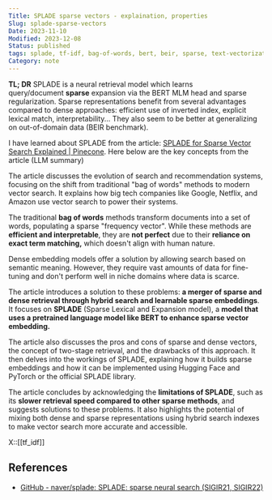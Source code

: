 ```yaml
---
Title: SPLADE sparse vectors - explaination, properties
Slug: splade-sparse-vectors
Date: 2023-11-10
Modified: 2023-12-08
Status: published
tags: splade, tf-idf, bag-of-words, bert, beir, sparse, text-vectorization 
Category: note
---
```



**TL; DR** SPLADE is a neural retrieval model which learns query/document **sparse** expansion via the BERT MLM head and sparse regularization. Sparse representations benefit from several advantages compared to dense approaches: efficient use of inverted index, explicit lexical match, interpretability... They also seem to be better at generalizing on out-of-domain data (BEIR benchmark).

I have learned about SPLADE from the article: [SPLADE for Sparse Vector Search Explained | Pinecone](https://www.pinecone.io/learn/splade/). Here below are the key concepts from the article (LLM summary)


The article discusses the evolution of search and recommendation systems, focusing on the shift from traditional "bag of words" methods to modern vector search. It explains how big tech companies like Google, Netflix, and Amazon use vector search to power their systems.

The traditional **bag of words** methods transform documents into a set of words, populating a sparse "frequency vector". While these methods are **efficient and interpretable**, they are **not perfect** due to their **reliance on exact term matching,** which doesn't align with human nature.

Dense embedding models offer a solution by allowing search based on semantic meaning. However, they require vast amounts of data for fine-tuning and don't perform well in niche domains where data is scarce.

The article introduces a solution to these problems: **a merger of sparse and dense retrieval through hybrid search and learnable sparse embeddings**. It focuses on **SPLADE** (Sparse Lexical and Expansion model), a **model that uses a pretrained language model like BERT to enhance sparse vector embedding.**

The article also discusses the pros and cons of sparse and dense vectors, the concept of two-stage retrieval, and the drawbacks of this approach. It then delves into the workings of SPLADE, explaining how it builds sparse embeddings and how it can be implemented using Hugging Face and PyTorch or the official SPLADE library.

The article concludes by acknowledging the **limitations of SPLADE**, such as its **slower retrieval speed compared to other sparse methods**, and suggests solutions to these problems. It also highlights the potential of mixing both dense and sparse representations using hybrid search indexes to make vector search more accurate and accessible.

X::[[tf_idf]]

## References
- [GitHub - naver/splade: SPLADE: sparse neural search (SIGIR21, SIGIR22)](https://github.com/naver/splade)
